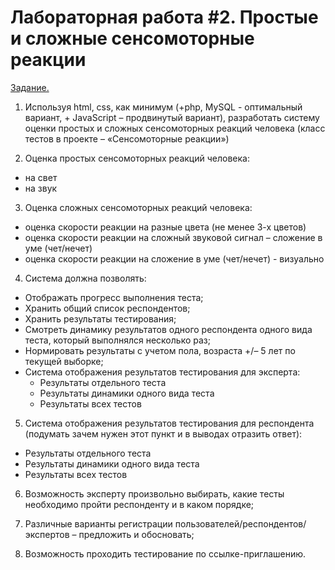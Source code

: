 # Лабораторная работа #2. **Простые и сложные сенсомоторные реакции**
<ins>Задание.</ins>

1.	Используя html, css, как минимум (+php, MySQL - оптимальный вариант, + JavaScript – продвинутый вариант), разработать систему оценки простых и сложных сенсомоторных реакций человека (класс тестов в проекте – «Сенсомоторные реакции») 

2.	Оценка простых сенсомоторных реакций человека: 
  - на свет 
  - на звук 

3.	Оценка сложных сенсомоторных реакций человека: 
-	оценка скорости реакции на разные цвета (не менее 3-х цветов) 
-	оценка скорости реакции на сложный звуковой сигнал – сложение в уме (чет/нечет) 
-	оценка скорости реакции на сложение в уме (чет/нечет) - визуально 

4.	 Система должна позволять: 
-	Отображать прогресс выполнения теста; 
- Хранить общий список респондентов; 
-	Хранить результаты тестирования; 
-	Смотреть динамику результатов одного респондента одного вида теста, который выполнялся несколько раз; 
-	Нормировать результаты с учетом пола, возраста +/– 5 лет по текущей выборке; 
-	Система отображения результатов тестирования для эксперта: 
    -	Результаты отдельного теста 
    -	Результаты динамики одного вида теста 
    -	Результаты всех тестов 

5.	 Система отображения результатов тестирования для респондента (подумать зачем нужен этот пункт и в выводах отразить ответ):
-	Результаты отдельного теста 
-	Результаты динамики одного вида теста 
-	Результаты всех тестов 

6.	Возможность эксперту произвольно выбирать, какие тесты необходимо пройти респонденту и в каком порядке; 

7.	 Различные варианты регистрации пользователей/респондентов/экспертов – предложить и обосновать; 

8.	Возможность проходить тестирование по ссылке-приглашению.
